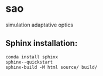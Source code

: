# sao
simulation adaptative optics


## Sphinx installation:


```
conda install sphinx
sphinx--quickstart
sphinx-build -M html source/ build/
```


